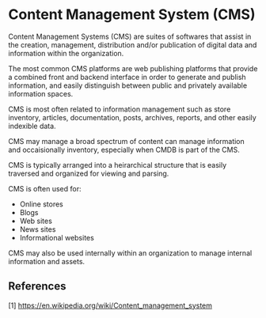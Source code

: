 # Content Management System (CMS)

Content Management Systems (CMS) are suites of softwares that assist in the creation, management, distribution and/or publication of digital data and information within the organization.

The most common CMS platforms are web publishing platforms that provide a combined front and backend interface in order to generate and publish information, and easily distinguish between public and privately available information spaces.

CMS is most often related to information management such as store inventory, articles, documentation, posts, archives, reports, and other easily indexible data.

CMS may manage a broad spectrum of content can manage information and occaisionally inventory, especially when CMDB is part of the CMS.

CMS is typically arranged into a heirarchical structure that is easily traversed and organized for viewing and parsing.

CMS is often used for:
* Online stores
* Blogs
* Web sites
* News sites
* Informational websites

CMS may also be used internally within an organization to manage internal information and assets.

## References

[1] https://en.wikipedia.org/wiki/Content_management_system